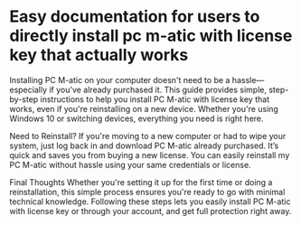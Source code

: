 # Easy documentation for users to directly install pc m-atic with license key that actually works

Installing PC M-atic on your computer doesn't need to be a hassle—especially if you've already purchased it. This guide provides simple, step-by-step instructions to help you install PC M-atic with license key that works, even if you're reinstalling on a new device. Whether you're using Windows 10 or switching devices, everything you need is right here.

Need to Reinstall?
If you're moving to a new computer or had to wipe your system, just log back in and download PC M-atic already purchased. It’s quick and saves you from buying a new license. You can easily reinstall my PC M-atic without hassle using your same credentials or license.

Final Thoughts
Whether you're setting it up for the first time or doing a reinstallation, this simple process ensures you're ready to go with minimal technical knowledge. Following these steps lets you easily install PC M-atic with license key or through your account, and get full protection right away.

